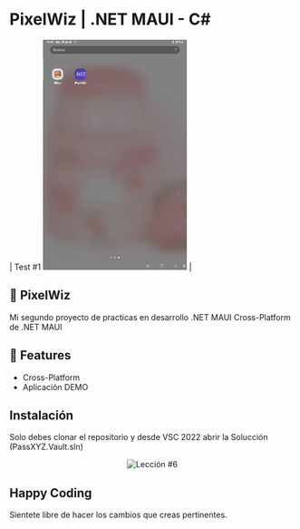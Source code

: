 # PixelWiz | .NET MAUI - C#

| Test #1                                                                                  <img src="PixelWiz\imgReadme\PixelWiz.gif" alt="animacion del home" /> |


## 🚀 PixelWiz

Mi segundo proyecto de practicas en desarrollo .NET MAUI Cross-Platform de .NET MAUI

## 💯 Features

- Cross-Platform
- Aplicación DEMO

## Instalación

Solo debes clonar el repositorio y desde VSC 2022 abrir la Solucción (PassXYZ.Vault.sln)

<p align="center">
  <img src="https://i.ibb.co/CPp0nX5/copiar-repo.gif" alt="Lección #6" />
</p>


## Happy Coding

Sientete libre de hacer los cambios que creas pertinentes.
